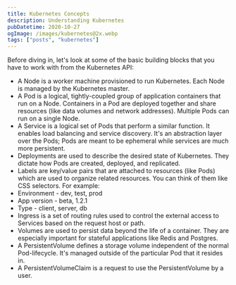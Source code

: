 ```yaml
---
title: Kubernetes Concepts
description: Understanding Kubernetes
pubDatetime: 2020-10-27
ogImage: /images/kubernetes@2x.webp
tags: ["posts", "kubernetes"]
---
```


Before diving in, let's look at some of the basic building blocks that you have to work with from the Kubernetes API:

- A Node is a worker machine provisioned to run Kubernetes. Each Node is managed by the Kubernetes master.
- A Pod is a logical, tightly-coupled group of application containers that run on a Node. Containers in a Pod are deployed together and share resources (like data volumes and network addresses). Multiple Pods can run on a single Node.
- A Service is a logical set of Pods that perform a similar function. It enables load balancing and service discovery. It's an abstraction layer over the Pods; Pods are meant to be ephemeral while services are much more persistent.
- Deployments are used to describe the desired state of Kubernetes. They dictate how Pods are created, deployed, and replicated.
- Labels are key/value pairs that are attached to resources (like Pods) which are used to organize related resources. You can think of them like CSS selectors. For example:
- Environment - dev, test, prod
- App version - beta, 1.2.1
- Type - client, server, db
- Ingress is a set of routing rules used to control the external access to Services based on the request host or path.
- Volumes are used to persist data beyond the life of a container. They are especially important for stateful applications like Redis and Postgres.
- A PersistentVolume defines a storage volume independent of the normal Pod-lifecycle. It's managed outside of the particular Pod that it resides in.
- A PersistentVolumeClaim is a request to use the PersistentVolume by a user.
